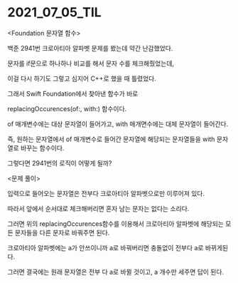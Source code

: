 # 2021_07_05_TIL

<Foundation 문자열 함수>

백준 2941번 크로아티아 알파벳 문제를 봤는데 약간 난감했었다.

문자를 if문으로 하나하나 비교를 해서 문자 수를 체크해줬었는데,

이걸 다시 하기도 그렇고 심지어 C++로 했을 때 틀렸었다.

그래서 Swift Foundation에서 찾아낸 함수가 바로

replacingOccurences(of:, with:) 함수이다.

of 매개변수에는 대상 문자열이 들어가고, with 매개면수에는 대체 문자열이 들어간다.

즉, 원하는 문자열에서 of 매개변수로 들어간 문자열에 해당되는 문자열들을 with 문자열로 바꾸는 함수이다.

그렇다면 2941번의 로직이 어떻게 될까?

<문제 풀이>

입력으로 들어오는 문자열은 전부다 크로아티아 알파벳으로만 이루어져 있다.

따라서 앞에서 순서대로 체크해버리면 혼자 남는 문자는 없다는 소리다.

그러면 위의 replacingOccurences함수를 이용해서 크로아티아 알파벳에 해당되는 모든 문자들을 다른 문자로 바꿔주면 된다.

크로아티아 알파벳에는 a가 안쓰이니까 a로 바꿔버리면 충돌없이 전부다 a로 바뀌게된다.

그러면 결국에는 원래 문자열은 전부 다 a로 바뀔 것이고, a 개수만 세주면 답이 된다.
